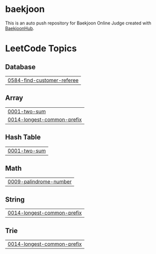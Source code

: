 # baekjoon
This is an auto push repository for Baekjoon Online Judge created with [BaekjoonHub](https://github.com/BaekjoonHub/BaekjoonHub).

<!---LeetCode Topics Start-->
# LeetCode Topics
## Database
|  |
| ------- |
| [0584-find-customer-referee](https://github.com/soo59599/Solving-the-problem/tree/master/0584-find-customer-referee) |
## Array
|  |
| ------- |
| [0001-two-sum](https://github.com/soo59599/Solving-the-problem/tree/master/0001-two-sum) |
| [0014-longest-common-prefix](https://github.com/soo59599/Solving-the-problem/tree/master/0014-longest-common-prefix) |
## Hash Table
|  |
| ------- |
| [0001-two-sum](https://github.com/soo59599/Solving-the-problem/tree/master/0001-two-sum) |
## Math
|  |
| ------- |
| [0009-palindrome-number](https://github.com/soo59599/Solving-the-problem/tree/master/0009-palindrome-number) |
## String
|  |
| ------- |
| [0014-longest-common-prefix](https://github.com/soo59599/Solving-the-problem/tree/master/0014-longest-common-prefix) |
## Trie
|  |
| ------- |
| [0014-longest-common-prefix](https://github.com/soo59599/Solving-the-problem/tree/master/0014-longest-common-prefix) |
<!---LeetCode Topics End-->